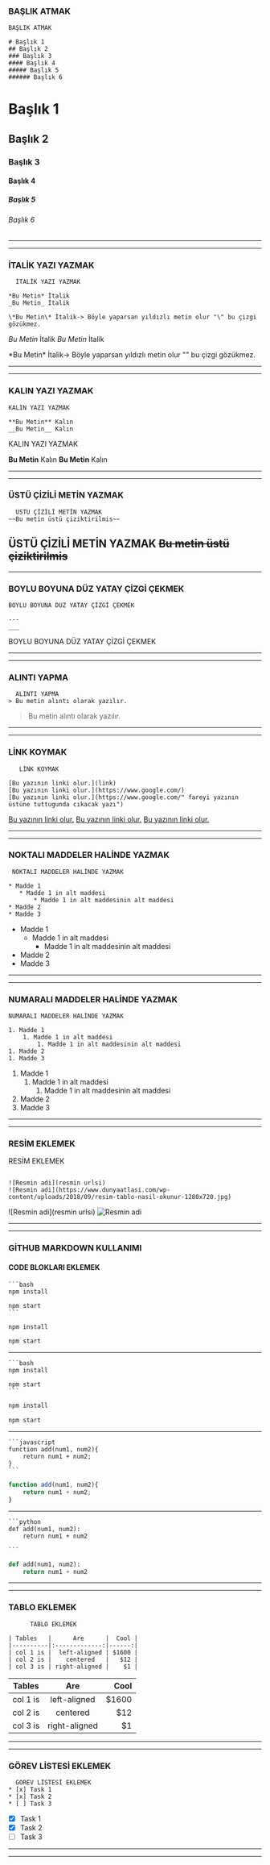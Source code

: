  ### BAŞLIK ATMAK    
   ```
  BAŞLIK ATMAK  
  
# Başlık 1
## Başlık 2
### Başlık 3
#### Başlık 4
##### Başlık 5
###### Başlık 6
```
# Başlık 1
## Başlık 2
### Başlık 3
#### Başlık 4
##### Başlık 5
###### Başlık 6
---
---
###  İTALİK YAZI YAZMAK
```
  İTALİK YAZI YAZMAK

*Bu Metin* İtalik
_Bu Metin_ İtalik

\*Bu Metin\* İtalik-> Böyle yaparsan yıldızlı metin olur "\" bu çizgi gözükmez.
```
*Bu Metin* İtalik
_Bu Metin_ İtalik

\*Bu Metin\* İtalik-> Böyle yaparsan yıldızlı metin olur "\" bu çizgi gözükmez.

---
---
 ###  KALIN YAZI YAZMAK
```
KALIN YAZI YAZMAK

**Bu Metin** Kalın
__Bu Metin__ Kalın
```
   KALIN YAZI YAZMAK

**Bu Metin** Kalın
__Bu Metin__ Kalın

---
---

### ÜSTÜ ÇİZİLİ METİN YAZMAK
```
  ÜSTÜ ÇİZİLİ METİN YAZMAK
~~Bu metin üstü çiziktirilmis~~
```
  ÜSTÜ ÇİZİLİ METİN YAZMAK
~~Bu metin üstü çiziktirilmis~~
---
---
###  BOYLU BOYUNA DÜZ YATAY ÇİZGİ ÇEKMEK
```
BOYLU BOYUNA DÜZ YATAY ÇİZGİ ÇEKMEK

--- 
___ 
```
BOYLU BOYUNA DÜZ YATAY ÇİZGİ ÇEKMEK

--- 
___

###  ALINTI YAPMA


 ```
   ALINTI YAPMA
> Bu metin alıntı olarak yazılır.
```
> Bu metin alıntı olarak yazılır.
---
---

### LİNK KOYMAK
```
   LİNK KOYMAK

[Bu yazının linki olur.](link)
[Bu yazının linki olur.](https://www.google.com/)
[Bu yazının linki olur.](https://www.google.com/" fareyi yazının üstüne tuttugunda cıkacak yazı")
```
[Bu yazının linki olur.](link)
[Bu yazının linki olur.](https://www.google.com/)
[Bu yazının linki olur.](https://www.google.com/ "fareyi yazının üstüne tuttugunda cıkacak yazı")

---
---
  ### NOKTALI MADDELER HALİNDE YAZMAK
 ``` 
  NOKTALI MADDELER HALİNDE YAZMAK

* Madde 1
	* Madde 1 in alt maddesi
		* Madde 1 in alt maddesinin alt maddesi
* Madde 2
* Madde 3
```

* Madde 1
	* Madde 1 in alt maddesi
		* Madde 1 in alt maddesinin alt maddesi
* Madde 2
* Madde 3

---
---
### NUMARALI MADDELER HALİNDE YAZMAK
```
NUMARALI MADDELER HALİNDE YAZMAK

1. Madde 1
	1. Madde 1 in alt maddesi
		1. Madde 1 in alt maddesinin alt maddesi
1. Madde 2
1. Madde 3
  ```
1. Madde 1
	1. Madde 1 in alt maddesi
		1. Madde 1 in alt maddesinin alt maddesi
1. Madde 2
1. Madde 3

---
---

###  RESİM EKLEMEK
 RESİM EKLEMEK
 ```

![Resmin adi](resmin urlsi)
![Resmin adi](https://www.dunyaatlasi.com/wp-content/uploads/2018/09/resim-tablo-nasil-okunur-1280x720.jpg)

```

![Resmin adi](resmin urlsi)
![Resmin adi](https://www.dunyaatlasi.com/wp-content/uploads/2018/09/resim-tablo-nasil-okunur-1280x720.jpg)

---
---


   ### GİTHUB MARKDOWN KULLANIMI

####  CODE BLOKLARI EKLEMEK

``````
```bash
npm install

npm start
```
``````
```bash
npm install

npm start
```
---
``````
```bash
npm install

npm start
```
``````
```bash
npm install

npm start
```
---
``````
```javascript
function add(num1, num2){
	return num1 + num2;
}
```
``````
```javascript
function add(num1, num2){
	return num1 + num2;
}
```
---

``````
```python
def add(num1, num2):
	return num1 + num2

```
``````
```python
def add(num1, num2):
	return num1 + num2

```
---
---

### TABLO EKLEMEK
```
      TABLO EKLEMEK

| Tables   |      Are      |  Cool |
|----------|:-------------:|------:|
| col 1 is |  left-aligned | $1600 |
| col 2 is |    centered   |   $12 |
| col 3 is | right-aligned |    $1 |
```
| Tables   |      Are      |  Cool |
|----------|:-------------:|------:|
| col 1 is |  left-aligned | $1600 |
| col 2 is |    centered   |   $12 |
| col 3 is | right-aligned |    $1 |

---
---
### GÖREV LİSTESİ EKLEMEK
```
  GÖREV LİSTESİ EKLEMEK
* [x] Task 1
* [x] Task 2
* [ ] Task 3
``` 
* [x] Task 1
* [x] Task 2
* [ ] Task 3
---
---

